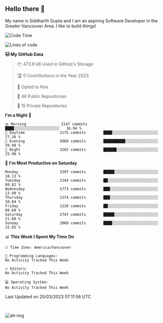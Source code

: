 ## Hello there :wave:

My name is Siddharth Gupta and I am an aspiring Software Developer in the Greater Vancouver Area. I like to build things!

<!-- ![gif](https://github.com/siddg97/siddg97/blob/master/dino.gif) -->

<!--START_SECTION:waka-->
![Code Time](http://img.shields.io/badge/Code%20Time-1%2C875%20hrs%2025%20mins-blue)

![Lines of code](https://img.shields.io/badge/From%20Hello%20World%20I%27ve%20Written-19.1%20million%20lines%20of%20code-blue)

**🐱 My GitHub Data** 

> 📦 473.8 kB Used in GitHub's Storage 
 > 
> 🏆 0 Contributions in the Year 2023
 > 
> 💼 Opted to Hire
 > 
> 📜 46 Public Repositories 
 > 
> 🔑 15 Private Repositories 
 > 
**I'm a Night 🦉** 

```text
🌞 Morning                2147 commits        ████░░░░░░░░░░░░░░░░░░░░░   16.94 % 
🌆 Daytime                2175 commits        ████░░░░░░░░░░░░░░░░░░░░░   17.16 % 
🌃 Evening                5068 commits        ██████████░░░░░░░░░░░░░░░   39.99 % 
🌙 Night                  3282 commits        ██████░░░░░░░░░░░░░░░░░░░   25.90 % 
```
📅 **I'm Most Productive on Saturday** 

```text
Monday                   2297 commits        █████░░░░░░░░░░░░░░░░░░░░   18.13 % 
Tuesday                  1244 commits        ██░░░░░░░░░░░░░░░░░░░░░░░   09.82 % 
Wednesday                1773 commits        ███░░░░░░░░░░░░░░░░░░░░░░   13.99 % 
Thursday                 1374 commits        ███░░░░░░░░░░░░░░░░░░░░░░   10.84 % 
Friday                   1228 commits        ██░░░░░░░░░░░░░░░░░░░░░░░   09.69 % 
Saturday                 2747 commits        █████░░░░░░░░░░░░░░░░░░░░   21.68 % 
Sunday                   2009 commits        ████░░░░░░░░░░░░░░░░░░░░░   15.85 % 
```


📊 **This Week I Spent My Time On** 

```text
🕑︎ Time Zone: America/Vancouver

💬 Programming Languages: 
No Activity Tracked This Week

🔥 Editors: 
No Activity Tracked This Week

💻 Operating System: 
No Activity Tracked This Week
```


 Last Updated on 25/03/2023 07:11:58 UTC
<!--END_SECTION:waka-->

<br>

![alt-img](https://github-readme-stats.vercel.app/api?username=siddg97&count_private=true&theme=nightowl&show_icons=true)

